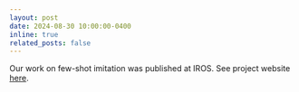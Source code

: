 ```yaml
---
layout: post
date: 2024-08-30 10:00:00-0400
inline: true
related_posts: false
---
```


Our work on few-shot imitation was published at IROS. See project website <a href="http://ditto.cs.uni-freiburg.de/">here</a>.

